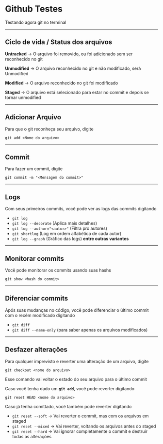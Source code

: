 # Github Testes

Testando agora git no terminal

---

## Ciclo de vida / Status dos arquivos

**Untracked** -> O arquivo foi removido, ou foi adicionado sem ser reconhecido no git

**Unmodified** -> O arquivo reconhecido no git e não modificado, será Unmodified

**Modified** -> O arquivo reconhecido no git foi modificado

**Staged** -> O arquivo está selecionado para estar no commit e depois se tornar unmodified

---

## Adicionar Arquivo

Para que o git reconheça seu arquivo, digite

`git add <Nome do arquivo>`

---

## Commit

Para fazer um commit, digite

`git commit -m "<Mensagem do commit>"`

---

## Logs

Com seus primeiros commits, você pode ver as logs das commits digitando

- `git log`
- `git log --decorate` (Aplica mais detalhes)
- `git log --author="<autor>"` (Filtra pro autores)
- `git shortlog` (Log em ordem alfabética de cada autor)
- `git log --graph` (Gráfico das logs)
**entre outras variantes**

---

## Monitorar commits

Você pode monitorar os commits usando suas hashs

`git show <hash do commit>`

---

## Diferenciar commits

Após suas mudanças no código, você pode diferenciar o último commit com o recém modificado digitando

- `git diff`
- `git diff --name-only` (para saber apenas os arquivos modificados)

---

## Desfazer alterações

Para qualquer imprevisto e reverter uma alteração de um arquivo, digite

`git checkout <nome do arquivo>`

Esse comando vai voltar o estado do seu arquivo para o último commit

Caso você tenha dado um **`git add`**, você pode reverter digitando

`git reset HEAD <nome do arquivo>`

Caso já tenha comittado, você também pode reverter digitando

- `git reset --soft` -> Vai reverter o commit, mas com os arquivos em staged
- `git reset --mixed` -> Vai reverter, voltando os arquivos antes do staged
- `git reset --hard` -> Vai ignorar completamente o commit e destruir todas as alterações




